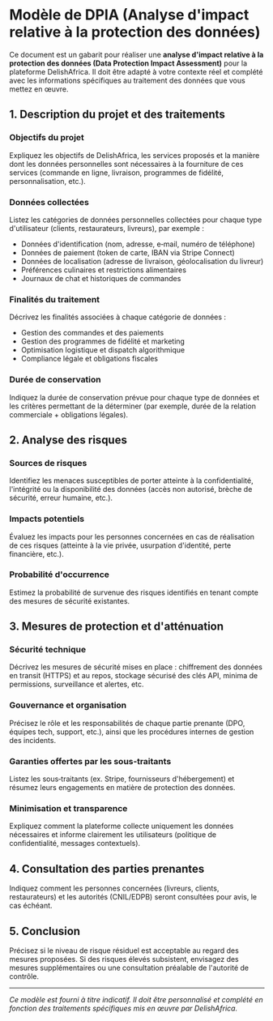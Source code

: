# Modèle de DPIA (Analyse d'impact relative à la protection des données)

Ce document est un gabarit pour réaliser une **analyse d'impact relative à la protection des données (Data Protection Impact Assessment)** pour la plateforme DelishAfrica. Il doit être adapté à votre contexte réel et complété avec les informations spécifiques au traitement des données que vous mettez en œuvre.

## 1. Description du projet et des traitements

### Objectifs du projet

Expliquez les objectifs de DelishAfrica, les services proposés et la manière dont les données personnelles sont nécessaires à la fourniture de ces services (commande en ligne, livraison, programmes de fidélité, personnalisation, etc.).

### Données collectées

Listez les catégories de données personnelles collectées pour chaque type d'utilisateur (clients, restaurateurs, livreurs), par exemple :

- Données d'identification (nom, adresse, e‑mail, numéro de téléphone)
- Données de paiement (token de carte, IBAN via Stripe Connect)
- Données de localisation (adresse de livraison, géolocalisation du livreur)
- Préférences culinaires et restrictions alimentaires
- Journaux de chat et historiques de commandes

### Finalités du traitement

Décrivez les finalités associées à chaque catégorie de données :

- Gestion des commandes et des paiements
- Gestion des programmes de fidélité et marketing
- Optimisation logistique et dispatch algorithmique
- Compliance légale et obligations fiscales

### Durée de conservation

Indiquez la durée de conservation prévue pour chaque type de données et les critères permettant de la déterminer (par exemple, durée de la relation commerciale + obligations légales).

## 2. Analyse des risques

### Sources de risques

Identifiez les menaces susceptibles de porter atteinte à la confidentialité, l'intégrité ou la disponibilité des données (accès non autorisé, brèche de sécurité, erreur humaine, etc.).

### Impacts potentiels

Évaluez les impacts pour les personnes concernées en cas de réalisation de ces risques (atteinte à la vie privée, usurpation d'identité, perte financière, etc.).

### Probabilité d'occurrence

Estimez la probabilité de survenue des risques identifiés en tenant compte des mesures de sécurité existantes.

## 3. Mesures de protection et d'atténuation

### Sécurité technique

Décrivez les mesures de sécurité mises en place : chiffrement des données en transit (HTTPS) et au repos, stockage sécurisé des clés API, minima de permissions, surveillance et alertes, etc.

### Gouvernance et organisation

Précisez le rôle et les responsabilités de chaque partie prenante (DPO, équipes tech, support, etc.), ainsi que les procédures internes de gestion des incidents.

### Garanties offertes par les sous‑traitants

Listez les sous‑traitants (ex. Stripe, fournisseurs d'hébergement) et résumez leurs engagements en matière de protection des données.

### Minimisation et transparence

Expliquez comment la plateforme collecte uniquement les données nécessaires et informe clairement les utilisateurs (politique de confidentialité, messages contextuels).

## 4. Consultation des parties prenantes

Indiquez comment les personnes concernées (livreurs, clients, restaurateurs) et les autorités (CNIL/EDPB) seront consultées pour avis, le cas échéant.

## 5. Conclusion

Précisez si le niveau de risque résiduel est acceptable au regard des mesures proposées. Si des risques élevés subsistent, envisagez des mesures supplémentaires ou une consultation préalable de l'autorité de contrôle.

---

*Ce modèle est fourni à titre indicatif. Il doit être personnalisé et complété en fonction des traitements spécifiques mis en œuvre par DelishAfrica.*